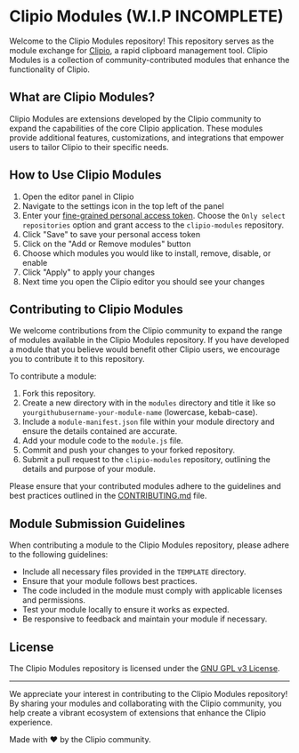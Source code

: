 # Clipio Modules (W.I.P INCOMPLETE)

Welcome to the Clipio Modules repository! This repository serves as the module exchange for [Clipio](https://github.com/pTinosq/clipio), a rapid clipboard management tool. Clipio Modules is a collection of community-contributed modules that enhance the functionality of Clipio.

## What are Clipio Modules?

Clipio Modules are extensions developed by the Clipio community to expand the capabilities of the core Clipio application. These modules provide additional features, customizations, and integrations that empower users to tailor Clipio to their specific needs.

## How to Use Clipio Modules

1. Open the editor panel in Clipio
2. Navigate to the settings icon in the top left of the panel
3. Enter your [fine-grained personal access token](https://docs.github.com/en/authentication/keeping-your-account-and-data-secure/managing-your-personal-access-tokens#creating-a-fine-grained-personal-access-token). Choose the `Only select repositories` option and grant access to the `clipio-modules` repository.
4. Click "Save" to save your personal access token
5. Click on the "Add or Remove modules" button
6. Choose which modules you would like to install, remove, disable, or enable
7. Click "Apply" to apply your changes
8. Next time you open the Clipio editor you should see your changes

## Contributing to Clipio Modules

We welcome contributions from the Clipio community to expand the range of modules available in the Clipio Modules repository. If you have developed a module that you believe would benefit other Clipio users, we encourage you to contribute it to this repository.

To contribute a module:

1. Fork this repository.
2. Create a new directory with in the `modules` directory and title it like so `yourgithubusername-your-module-name` (lowercase, kebab-case).
3. Include a `module-manifest.json` file within your module directory and ensure the details contained are accurate.
4. Add your module code to the `module.js` file.
5. Commit and push your changes to your forked repository.
6. Submit a pull request to the `clipio-modules` repository, outlining the details and purpose of your module.

Please ensure that your contributed modules adhere to the guidelines and best practices outlined in the [CONTRIBUTING.md](CONTRIBUTING.md) file.

## Module Submission Guidelines

When contributing a module to the Clipio Modules repository, please adhere to the following guidelines:

- Include all necessary files provided in the `TEMPLATE` directory.
- Ensure that your module follows best practices.
- The code included in the module must comply with applicable licenses and permissions.
- Test your module locally to ensure it works as expected.
- Be responsive to feedback and maintain your module if necessary.

## License

The Clipio Modules repository is licensed under the [GNU GPL v3 License](LICENSE).

---

We appreciate your interest in contributing to the Clipio Modules repository! By sharing your modules and collaborating with the Clipio community, you help create a vibrant ecosystem of extensions that enhance the Clipio experience.

Made with ❤️ by the Clipio community.
